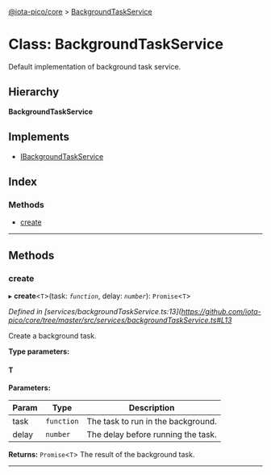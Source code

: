 [@iota-pico/core](../README.md) > [BackgroundTaskService](../classes/backgroundtaskservice.md)

# Class: BackgroundTaskService

Default implementation of background task service.

## Hierarchy

**BackgroundTaskService**

## Implements

* [IBackgroundTaskService](../interfaces/ibackgroundtaskservice.md)

## Index

### Methods

* [create](backgroundtaskservice.md#create)

---

## Methods

<a id="create"></a>

###  create

▸ **create**<`T`>(task: *`function`*, delay: *`number`*): `Promise`<`T`>

*Defined in [services/backgroundTaskService.ts:13](https://github.com/iota-pico/core/tree/master/src/services/backgroundTaskService.ts#L13*

Create a background task.

**Type parameters:**

#### T 
**Parameters:**

| Param | Type | Description |
| ------ | ------ | ------ |
| task | `function` |  The task to run in the background. |
| delay | `number` |  The delay before running the task. |

**Returns:** `Promise`<`T`>
The result of the background task.

___

